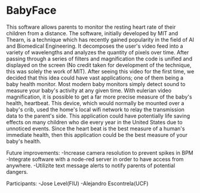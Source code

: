 # BabyFace
This software allows parents to monitor the resting heart rate of their children from a distance. The software, initially developed by MIT and Thearn, is a technique which has recently gained popularity in the field of AI and Biomedical Engineering. It decomposes the user's video feed into a variety of wavelengths and analyzes the quantity of pixels over time. After passing through a series of filters and magnification the code is unified and displayed on the screen (No credit taken for development of the technique, this was solely the work of MIT). 
After seeing this video for the first time, we decided that this idea could have vast applications; one of them being a baby health monitor. Most modern baby monitors simply detect sound to measure your baby's activity at any given time. With eulerian video magnification, it is possible to get a far more precise measure of the baby's health, heartbeat. 
This device, which would normally be mounted over a baby's crib, used the home's local wifi network to relay the transmission data to the parent's side. 
This application could have potentially life saving effects on many children who die every year in the United States due to unnoticed events. Since the heart beat is the best measure of a human's immediate health, then this application could be the best measure of your baby's health.

Future improvements: 
-Increase camera resolution to prevent spikes in BPM
-Integrate software with a node-red server in order to have access from anywhere.
-Utilizite text message alerts to notify parents of potential dangers.

Participants:
-Jose Level(FIU)
-Alejandro Escontrela(UCF)
